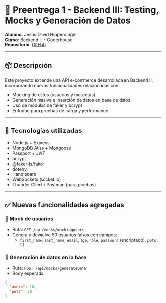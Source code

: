 # 🧪 Preentrega 1 - Backend III: Testing, Mocks y Generación de Datos

**Alumno**: Jesús David Hipperdinger  
**Curso**: Backend III - Coderhouse  
**Repositorio**: [GitHub](https://github.com/davideme94/preentrega1_backend3testing)

---

## 📦 Descripción

Este proyecto extiende una API e-commerce desarrollada en Backend II, incorporando nuevas funcionalidades relacionadas con:

- Mocking de datos (usuarios y mascotas)
- Generación masiva e inserción de datos en base de datos
- Uso de módulos de faker y bcrypt
- Enfoque para pruebas de carga y performance

---

## 🚀 Tecnologías utilizadas

- Node.js + Express
- MongoDB Atlas + Mongoose
- Passport + JWT
- bcrypt
- @faker-js/faker
- dotenv
- Handlebars
- WebSockets (socket.io)
- Thunder Client / Postman (para pruebas)

---

## ✅ Nuevas funcionalidades agregadas

### 🔸 Mock de usuarios

- Ruta: `GET /api/mocks/mockingusers`
- Genera y devuelve 50 usuarios falsos con campos:
  - `first_name`, `last_name`, `email`, `age`, `role`, `password` (encriptado), `pets: []`

### 🔸 Generación de datos en la base

- Ruta: `POST /api/mocks/generateData`
- Body esperado:

```json
{
  "users": 10,
  "pets": 20
}
